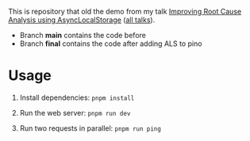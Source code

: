 This is repository that old the demo from my talk [Improving Root Cause
Analysis using
AsyncLocalStorage](https://talks-smoky.vercel.app/rca-and-asynclocalstorage?slideIndex=0&stepIndex=0)
([all talks](https://github.com/gpichot/talks)).

- Branch **main** contains the code before
- Branch **final** contains the code after adding ALS to pino

# Usage

1. Install dependencies: `pnpm install`

2. Run the web server: `pnpm run dev`

3. Run two requests in parallel: `pnpm run ping`
